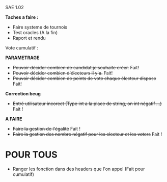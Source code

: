 SAE 1.02


**Taches a faire :**
- Faire systeme de tournois
- Test oracles (A la fin)
- Raport et rendu




Vote cumulatif : 

**PARAMETRAGE**
-  ~~Pouvoir décider combien de candidat je souhaite créer.~~ Fait!
- ~~Pouvoir décider combien d'électeurs il y'a.~~ Fait!
- ~~Pouvoir décider combien de points de vote chaque électeur dispose~~ Fait!


**Correction beug**
- ~~Entré utilisateur incorect (Type int a la place de string, on int négatif ...)~~ Fait !

**A FAIRE**

- ~~Faire la gestion de l'égalité~~ Fait !
- ~~Faire la gestion des nombre négatif pour les electeur et les voters~~ Fait ! 



# POUR TOUS
- Ranger les fonction dans des headers que l'on appel (Fait pour cumulatif)
